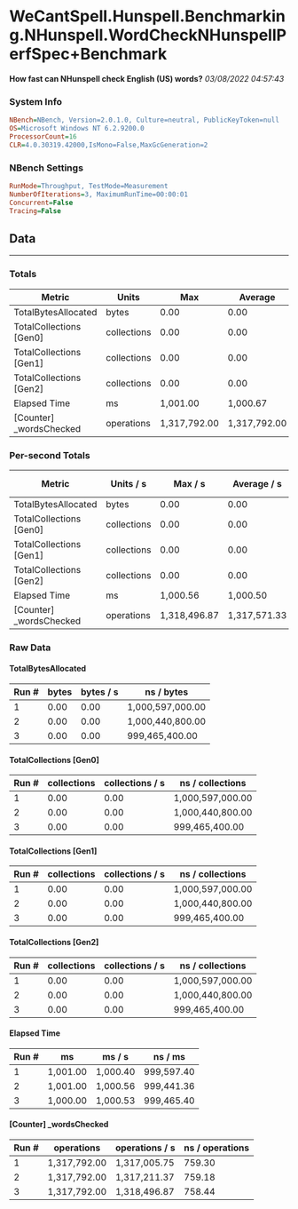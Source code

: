 ﻿# WeCantSpell.Hunspell.Benchmarking.NHunspell.WordCheckNHunspellPerfSpec+Benchmark
__How fast can NHunspell check English (US) words?__
_03/08/2022 04:57:43_
### System Info
```ini
NBench=NBench, Version=2.0.1.0, Culture=neutral, PublicKeyToken=null
OS=Microsoft Windows NT 6.2.9200.0
ProcessorCount=16
CLR=4.0.30319.42000,IsMono=False,MaxGcGeneration=2
```

### NBench Settings
```ini
RunMode=Throughput, TestMode=Measurement
NumberOfIterations=3, MaximumRunTime=00:00:01
Concurrent=False
Tracing=False
```

## Data
-------------------

### Totals
|          Metric |           Units |             Max |         Average |             Min |          StdDev |
|---------------- |---------------- |---------------- |---------------- |---------------- |---------------- |
|TotalBytesAllocated |           bytes |            0.00 |            0.00 |            0.00 |            0.00 |
|TotalCollections [Gen0] |     collections |            0.00 |            0.00 |            0.00 |            0.00 |
|TotalCollections [Gen1] |     collections |            0.00 |            0.00 |            0.00 |            0.00 |
|TotalCollections [Gen2] |     collections |            0.00 |            0.00 |            0.00 |            0.00 |
|    Elapsed Time |              ms |        1,001.00 |        1,000.67 |        1,000.00 |            0.58 |
|[Counter] _wordsChecked |      operations |    1,317,792.00 |    1,317,792.00 |    1,317,792.00 |            0.00 |

### Per-second Totals
|          Metric |       Units / s |         Max / s |     Average / s |         Min / s |      StdDev / s |
|---------------- |---------------- |---------------- |---------------- |---------------- |---------------- |
|TotalBytesAllocated |           bytes |            0.00 |            0.00 |            0.00 |            0.00 |
|TotalCollections [Gen0] |     collections |            0.00 |            0.00 |            0.00 |            0.00 |
|TotalCollections [Gen1] |     collections |            0.00 |            0.00 |            0.00 |            0.00 |
|TotalCollections [Gen2] |     collections |            0.00 |            0.00 |            0.00 |            0.00 |
|    Elapsed Time |              ms |        1,000.56 |        1,000.50 |        1,000.40 |            0.08 |
|[Counter] _wordsChecked |      operations |    1,318,496.87 |    1,317,571.33 |    1,317,005.75 |          808.11 |

### Raw Data
#### TotalBytesAllocated
|           Run # |           bytes |       bytes / s |      ns / bytes |
|---------------- |---------------- |---------------- |---------------- |
|               1 |            0.00 |            0.00 |1,000,597,000.00 |
|               2 |            0.00 |            0.00 |1,000,440,800.00 |
|               3 |            0.00 |            0.00 |  999,465,400.00 |

#### TotalCollections [Gen0]
|           Run # |     collections | collections / s |ns / collections |
|---------------- |---------------- |---------------- |---------------- |
|               1 |            0.00 |            0.00 |1,000,597,000.00 |
|               2 |            0.00 |            0.00 |1,000,440,800.00 |
|               3 |            0.00 |            0.00 |  999,465,400.00 |

#### TotalCollections [Gen1]
|           Run # |     collections | collections / s |ns / collections |
|---------------- |---------------- |---------------- |---------------- |
|               1 |            0.00 |            0.00 |1,000,597,000.00 |
|               2 |            0.00 |            0.00 |1,000,440,800.00 |
|               3 |            0.00 |            0.00 |  999,465,400.00 |

#### TotalCollections [Gen2]
|           Run # |     collections | collections / s |ns / collections |
|---------------- |---------------- |---------------- |---------------- |
|               1 |            0.00 |            0.00 |1,000,597,000.00 |
|               2 |            0.00 |            0.00 |1,000,440,800.00 |
|               3 |            0.00 |            0.00 |  999,465,400.00 |

#### Elapsed Time
|           Run # |              ms |          ms / s |         ns / ms |
|---------------- |---------------- |---------------- |---------------- |
|               1 |        1,001.00 |        1,000.40 |      999,597.40 |
|               2 |        1,001.00 |        1,000.56 |      999,441.36 |
|               3 |        1,000.00 |        1,000.53 |      999,465.40 |

#### [Counter] _wordsChecked
|           Run # |      operations |  operations / s | ns / operations |
|---------------- |---------------- |---------------- |---------------- |
|               1 |    1,317,792.00 |    1,317,005.75 |          759.30 |
|               2 |    1,317,792.00 |    1,317,211.37 |          759.18 |
|               3 |    1,317,792.00 |    1,318,496.87 |          758.44 |


